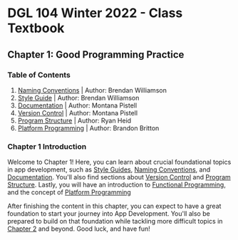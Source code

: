 # DGL 104 Winter 2022 - Class Textbook
## Chapter 1: Good Programming Practice
### Table of Contents

1. [Naming Conventions](/ch1/Naming%20Conventions/README.md) | Author: Brendan Williamson
2. [Style Guide](/ch1/Style%20Guide/README.md) | Author: Brendan Williamson
3. [Documentation](/ch1/Documentation/README.md) | Author: Montana Pistell
4. [Version Control](/ch1/Version%20Control/README.md) | Author: Montana Pistell
5. [Program Structure](/ch1/Program%20Structure/README.md) | Author: Ryan Heid
6. [Platform Programming](/ch1/Platform%20Programming/README.md) | Author: Brandon Britton

### Chapter 1 Introduction

Welcome to Chapter 1! Here, you can learn about crucial foundational topics in app development, such as [Style Guides](/ch1/Style%20Guide/README.md), [Naming Conventions](/ch1/Naming%20Conventions/README.md), and [Documentation](/ch1/Documentation/README.md). You'll also find sections about [Version Control](/ch1/Version%20Control/README.md) and [Program Structure](/ch1/Program%20Structure/README.md). Lastly, you will have an introduction to [Functional Programming](/ch1/Functional%20Programming%20&%20Platform%20Programming/README.md), and the concept of [Platform Programming](/ch1/Platform%20Programming/README.md)

After finishing the content in this chapter, you can expect to have a great foundation to start your journey into App Development. You'll also be prepared to build on that foundation while tackling more difficult topics in [Chapter 2](/ch2/README.md) and beyond. Good luck, and have fun!
